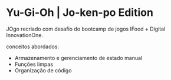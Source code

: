# Yu-Gi-Oh | Jo-ken-po Edition

JOgo recriado com desafio do bootcamp de jogos IFood + Digital InnovationOne.

conceitos abordados:

- Armazenamento e gerenciamento de estado manual
- Funções limpas
- Organização de código
